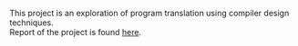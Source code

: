 This project is an exploration of program translation using compiler design techniques.
<br>
Report of the project is found <a href = "https://rachanajayaram.github.io/Translating-OOPerl-to-Python/">here</a>.
